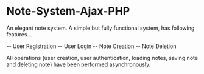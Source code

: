 # Note-System-Ajax-PHP
An elegant note system.
A simple but fully functional system, has following features...

-- User Registration
-- User Login
-- Note Creation
-- Note Deletion

All operations (user creation, user authentication, loading notes, saving note and deleting note) have been performed asynchronously.
